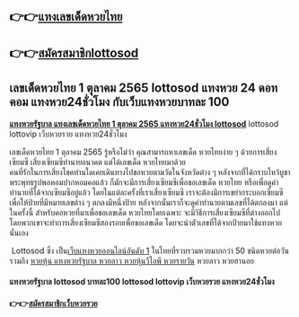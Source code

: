 ## **👉👉**[**แทงเลขเด็ดหวยไทย**](https://bit.ly/347MBkH)

## **👉👉**[**สมัครสมาชิกlottosod**](https://bit.ly/347MBkH)

## **เลขเด็ดหวยไทย 1 ตุุลาคม 2565 lottosod แทงหวย 24 ดอทคอม แทงหวย24ชั่วโมง กับเว็บ**แทงหวยบาทละ 100

[**แทงหวยรัฐบาล แทงเลขเด็ดหวยไทย 1 ตุลาคม 2565 แทงหวย24ชั่วโมง lottosod**](https://bit.ly/347MBkH) lottosod lottovip เว็บหวยรวย แทงหวย24ชั่วโมง 

เลขเด็ดหวยไทย 1 ตุลาคม 2565 รู้หรือไม่ว่า คุณสามารถหาเลขเด็ด หวยไทยง่าย ๆ ด้วยการเสี่ยงเซียมซี เสี่ยงเซียมซีทำนายอนาคต แต่ได้เลขเด็ด หวยไทยมาด้วย  
คนที่รักในการเสี่ยงโชคท่านใดเคยเดินทางไปขอหวยตามวัดในจังหวัดต่าง ๆ หลังจากที่ได้กราบไหว้บูชาพระพุทธรูปพอหอมปากหอมคอแล้ว ก็มักจะมีการเสี่ยงเซียมซีเพื่อขอเลขเด็ด หวยไทย หรือเพื่อดูคำทำนายที่ได้จากเซียมซีอยู่แล้ว โดยในแต่ละครั้งที่เราเสี่ยงเซียมซี เราจะต้องมีการเขย่ากระบอกเซียมซีเพื่อให้ป้ายที่มีหมายเลขต่าง ๆ ตกลงมีหนึ่งป้าย หลังจากนั้นเราก็จะดูคำทำนายตามเลขที่ได้ตกลงมา แต่ในครั้งนี้ สำหรับคอหวยที่มาเพื่อขอเลขเด็ด หวยไทยโดยเฉพาะ จะมีวิธีการเสี่ยงเซียมซีที่ต่างออกไป โดยพวกเขาจะทำการเสี่ยงเซียมซีสองรอบเพื่อขอเลขเด็ด โดยจะนำตัวเลขที่ได้จากป้ายมาใช้แทงหวยนั่นเอง  

 Lottosod ซึ่ง เป็น[เว็บแทงหวยออนไลน์อันดับ 1](https://bit.ly/347MBkH) ในไทยที่รวบรวมหวยมากกว่า 50 ชนิดหวยต่อวัน รวมถึง [หวยหุ้น แทงหวยรัฐบาล หวยลาว หวยหุ้นวีไอพี หวยรายวัน](https://bit.ly/347MBkH) หวยลาว หวยฮานอย 

#### **แทงหวยรัฐบาล lottosod บาทละ100** lottosod lottovip เว็บหวยรวย แทงหวย24ชั่วโมง 

#### **👉👉**[**สมัครสมาชิกเว็บหวยรวย**](https://bit.ly/347MBkH)
